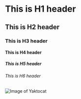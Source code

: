 # This is H1 header #
## This is H2 header ##
### This is H3 header ###
#### This is H4 header ####
##### This is H5 header #####
###### This is H6 header ######




![Image of Yaktocat](https://octodex.github.com/images/yaktocat.png)
